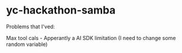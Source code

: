 # yc-hackathon-samba

Problems that I'ved:

Max tool cals - Apperantly a AI SDK limitation (I need to change some random variable)